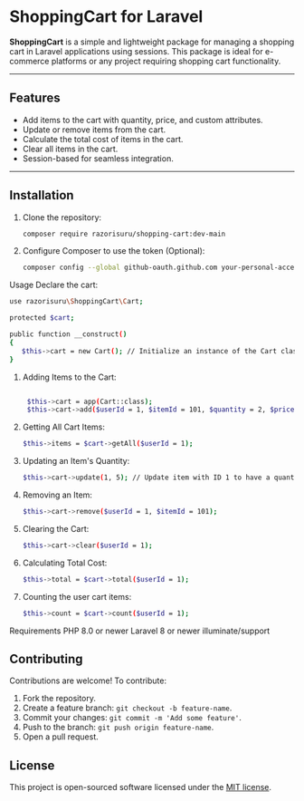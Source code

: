 # ShoppingCart for Laravel

**ShoppingCart** is a simple and lightweight package for managing a shopping cart in Laravel applications using sessions. This package is ideal for e-commerce platforms or any project requiring shopping cart functionality.

---

## Features

- Add items to the cart with quantity, price, and custom attributes.
- Update or remove items from the cart.
- Calculate the total cost of items in the cart.
- Clear all items in the cart.
- Session-based for seamless integration.

---

## Installation
1. Clone the repository:
   ```bash
   composer require razorisuru/shopping-cart:dev-main
   ```

2. Configure Composer to use the token (Optional):
   ```bash
   composer config --global github-oauth.github.com your-personal-access-token
   ```

Usage
 Declare the cart:
   ```bash
   use razorisuru\ShoppingCart\Cart;

   protected $cart;

   public function __construct()
   {
      $this->cart = new Cart(); // Initialize an instance of the Cart class
   }
   ```

1. Adding Items to the Cart:
   ```bash

    $this->cart = app(Cart::class);
    $this->cart->add($userId = 1, $itemId = 101, $quantity = 2, $price = 10.50, $attributes = ['color' => 'red']);
   ```

2. Getting All Cart Items:
   ```bash
   $this->items = $cart->getAll($userId = 1);
   ```

3. Updating an Item's Quantity:
   ```bash
   $this->cart->update(1, 5); // Update item with ID 1 to have a quantity of 5
   ```

4. Removing an Item:
   ```bash
   $this->cart->remove($userId = 1, $itemId = 101);
   ```

5. Clearing the Cart:
   ```bash
   $this->cart->clear($userId = 1);
   ```

6. Calculating Total Cost:
   ```bash
   $this->total = $cart->total($userId = 1);
   ```

6. Counting the user cart items:
   ```bash
   $this->count = $cart->count($userId = 1);
   ```

Requirements
PHP 8.0 or newer
Laravel 8 or newer
illuminate/support

## Contributing
Contributions are welcome! To contribute:
1. Fork the repository.
2. Create a feature branch: `git checkout -b feature-name`.
3. Commit your changes: `git commit -m 'Add some feature'`.
4. Push to the branch: `git push origin feature-name`.
5. Open a pull request.

## License
This project is open-sourced software licensed under the [MIT license](LICENSE).

